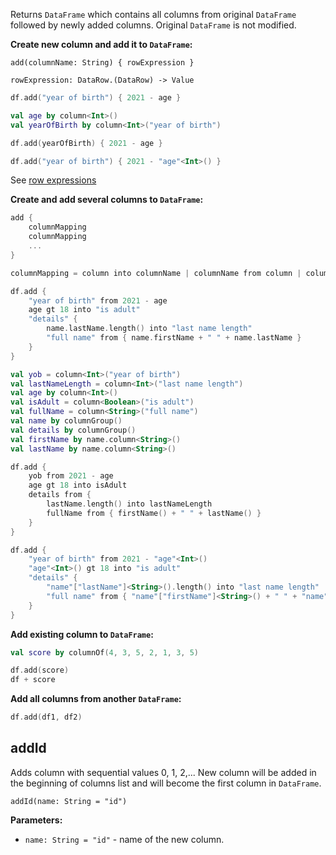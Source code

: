 [//]: # (title: add)

<!---IMPORT org.jetbrains.kotlinx.dataframe.samples.api.Modify-->

Returns `DataFrame` which contains all columns from original `DataFrame` followed by newly added columns. Original `DataFrame` is not modified.

**Create new column and add it to `DataFrame`:**

```text
add(columnName: String) { rowExpression }

rowExpression: DataRow.(DataRow) -> Value
```

<!---FUN add-->
<tabs>
<tab title="Properties">

```kotlin
df.add("year of birth") { 2021 - age }
```

</tab>
<tab title="Accessors">

```kotlin
val age by column<Int>()
val yearOfBirth by column<Int>("year of birth")

df.add(yearOfBirth) { 2021 - age }
```

</tab>
<tab title="Strings">

```kotlin
df.add("year of birth") { 2021 - "age"<Int>() }
```

</tab></tabs>
<!---END-->

See [row expressions](DataRow.md#row-expressions)

**Create and add several columns to `DataFrame`:**

```kotlin
add { 
    columnMapping
    columnMapping
    ...
}

columnMapping = column into columnName | columnName from column | columnName from { rowExpression }
```

<!---FUN addMany-->
<tabs>
<tab title="Properties">

```kotlin
df.add {
    "year of birth" from 2021 - age
    age gt 18 into "is adult"
    "details" {
        name.lastName.length() into "last name length"
        "full name" from { name.firstName + " " + name.lastName }
    }
}
```

</tab>
<tab title="Accessors">

```kotlin
val yob = column<Int>("year of birth")
val lastNameLength = column<Int>("last name length")
val age by column<Int>()
val isAdult = column<Boolean>("is adult")
val fullName = column<String>("full name")
val name by columnGroup()
val details by columnGroup()
val firstName by name.column<String>()
val lastName by name.column<String>()

df.add {
    yob from 2021 - age
    age gt 18 into isAdult
    details from {
        lastName.length() into lastNameLength
        fullName from { firstName() + " " + lastName() }
    }
}
```

</tab>
<tab title="Strings">

```kotlin
df.add {
    "year of birth" from 2021 - "age"<Int>()
    "age"<Int>() gt 18 into "is adult"
    "details" {
        "name"["lastName"]<String>().length() into "last name length"
        "full name" from { "name"["firstName"]<String>() + " " + "name"["lastName"]<String>() }
    }
}
```

</tab></tabs>
<!---END-->

**Add existing column to `DataFrame`:**

<!---FUN addExisting-->

```kotlin
val score by columnOf(4, 3, 5, 2, 1, 3, 5)

df.add(score)
df + score
```

<!---END-->

**Add all columns from another `DataFrame`:**

<!---FUN addDfs-->

```kotlin
df.add(df1, df2)
```

<!---END-->

## addId

Adds column with sequential values 0, 1, 2,... New column will be added in the beginning of columns list and will become the first column in `DataFrame`.

```
addId(name: String = "id")
```

**Parameters:**
* `name: String = "id"` - name of the new column.
